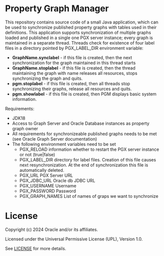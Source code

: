 # Property Graph Manager

This repository contains source code of a small Java application, which can be used to synchronize published property graphs with tables used in their definitions.
This application supports synchronization of multiple graphs loaded and published in a single one PGX server instance; every graph is maintained in a separate thread. Threads check for existence of four label files in a directory pointed by PGX_LABEL_DIR environment variable:
* <B>GraphName.synclabel</B> - if this file is created, then the next synchronization for the graph maintained in this thread starts
* <B>GraphName.stoplabel</B> - if this file is created, then the thread maintaining the graph with <GraphName> name releases all resources, stops synchronizing the graph and quits.
* <B>pgm.stoplabel</B> - if this file is created, then all threads stop synchronizing their graphs, release all resources and quits.
* <B>pgm.showlabel</B> - if this file is created, then PGM displays basic system information.

Requirements:
* JDK18
* Access to Graph Server and Oracle Database instances as property graph owner
* All requirements for synchronizeable published graphs needs to be met (see Oracle Graph Server documentation)
* The following environment variables need to be set
  * PGX_RELOAD           information whether to restart the PGX server instance or not (true|false)
  * PGX_LABEL_DIR        directory for label files. Creation of this file causes next resynchronization. At the end of synchronization this file is automatically deleted.
  * PGX_URL              PGX Server URL
  * PGX_JDBC_URL         Oracle db JDBC URL
  * PGX_USERNAME         Username
  * PGX_PASSWORD         Password
  * PGX_GRAPH_NAMES      List of names of graps we want to synchronize
 
# License

Copyright (c) 2024 Oracle and/or its affiliates.

Licensed under the Universal Permissive License (UPL), Version 1.0.

See [LICENSE](https://github.com/oracle-devrel/technology-engineering/blob/main/LICENSE) for more details.
